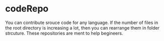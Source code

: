 # codeRepo

You can contribute srouce code for any language.
If the number of files in the root directory is increasing a lot, then you can rearrange them in folder strcuture.
These repositories are ment to help begineers.
